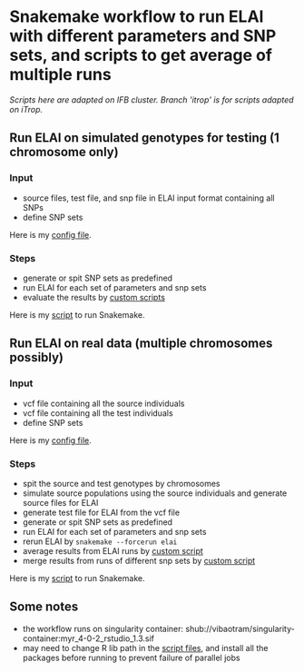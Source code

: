 # Snakemake workflow to run ELAI with different parameters and SNP sets, and scripts to get average of multiple runs

*Scripts here are adapted on IFB cluster. Branch 'itrop' is for scripts adapted on iTrop.*

## Run ELAI on simulated genotypes for testing (1 chromosome only)
### Input
- source files, test file, and snp file in ELAI input format containing all SNPs
- define SNP sets

Here is my [config file](./example/config_sim_data.yaml).

### Steps
- generate or spit SNP sets as predefined
- run ELAI for each set of parameters and snp sets
- evaluate the results by [custom scripts](https://github.com/vibaotram/vn_robusta_ELAI/tree/master/validate_elai)

Here is my [script](./example/run_validate_elai.sh) to run Snakemake.

## Run ELAI on real data (multiple chromosomes possibly)
### Input
- vcf file containing all the source individuals
- vcf file containing all the test individuals
- define SNP sets

Here is my [config file](./example/config_real_data.yaml).

### Steps
- spit the source and test genotypes by chromosomes
- simulate source populations using the source individuals and generate source files for ELAI
- generate test file for ELAI from the vcf file
- generate or spit SNP sets as predefined
- run ELAI for each set of parameters and snp sets
- rerun ELAI by `snakemake --forcerun elai`
- average results from ELAI runs by [custom script](./script/average_elai.sh)
- merge results from runs of different snp sets by [custom script](./script/merge_elai.sh)

Here is my [script](./example/run_validate_elai.sh) to run Snakemake.

## Some notes
- the workflow runs on singularity container: shub://vibaotram/singularity-container:myr_4-0-2_rstudio_1.3.sif
- may need to change R lib path in the [script files](./script), and install all the packages before running to prevent failure of parallel jobs
